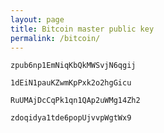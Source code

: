 ```yaml
---
layout: page
title: Bitcoin master public key
permalink: /bitcoin/
---
```


`zpub6np1EmNiqKbQkMWSvjN6qgij`

`1dEiN1pauKZwmKpPxk2o2hgGicu`

`RuUMAjDcCqPk1qn1QAp2uWMg14Zh2`

`zdoqidya1tde6popUjvvpWgtWx9`
